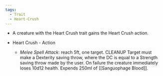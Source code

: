 ```yaml
---
tags:
  - Trait
  - Heart-Crush
---
```

- A creature with the Heart Crush trait gains the Heart Crush action. 

- Heart Crush - Action
	- *Melee Spell Attack*: reach 5ft, one target. CLEANUP Target must make a Dexterity saving throw, where the DC is equal to a Strength saving throw made by the user. On failure the creature immediately loses 10d12 health. Expends 250ml of [[Sanguophage Blood]].